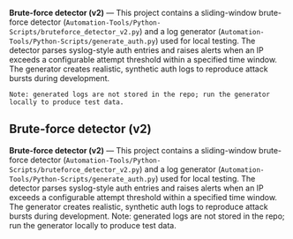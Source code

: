 **Brute-force detector (v2)** 
 — This project contains a sliding-window brute-force detector (`Automation-Tools/Python-Scripts/bruteforce_detector_v2.py`) and a log generator (`Automation-Tools/Python-Scripts/generate_auth.py`) used for local testing. 
   The detector parses syslog-style auth entries and raises alerts when an IP exceeds a configurable attempt threshold within a specified time window. 
   The generator creates realistic, synthetic auth logs to reproduce attack bursts during development. 
       
    Note: generated logs are not stored in the repo; run the generator locally to produce test data.

## Brute-force detector (v2)

**Brute-force detector (v2)** — This project contains a sliding-window brute-force detector (`Automation-Tools/Python-Scripts/bruteforce_detector_v2.py`) and a log generator (`Automation-Tools/Python-Scripts/generate_auth.py`) used for local testing. The detector parses syslog-style auth entries and raises alerts when an IP exceeds a configurable attempt threshold within a specified time window. The generator creates realistic, synthetic auth logs to reproduce attack bursts during development. Note: generated logs are not stored in the repo; run the generator locally to produce test data.
